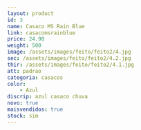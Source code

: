 ```yaml
---
layout: product
id: 3
name: Casaco MS Rain Blue
link: casacomsrainblue
price: 24.90
weight: 500
image: /assets/images/feito/feito2/4.jpg
sec: /assets/images/feito/feito2/4.2.jpg
thir: /assets/images/feito/feito2/4.1.jpg
att: padrao
categoria: casacos
color:
    - Azul
discrip: azul casaco chuva 
novo: true
maisvendidos: true
stock: sim
---
```

